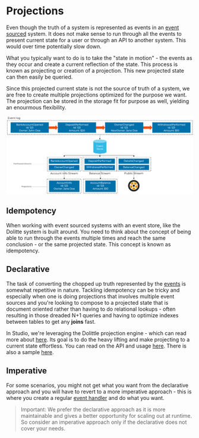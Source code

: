 # Projections

Even though the truth of a system is represented as events in an [event sourced](./event-sourcing) system.
It does not make sense to run through all the events to present current state for a user or through an
API to another system. This would over time potentially slow down.

What you typically want to do is to take the "state in motion" - the events as they occur and create
a current reflection of the state. This process is known as projecting or creation of a projection.
This new projected state can then easily be queried.

Since this projected current state is not the source of truth of a system, we are free to create multiple
projections optimized for the purpose we want. The projection can be stored in the storage fit for purpose
as well, yielding an enourmous flexibility.

![](./images/projections.png)

## Idempotency

When working with event sourced systems with an event store, like the Dolitte system is built around.
You need to think about the concept of being able to run through the events multiple times and reach
the same conclusion - or the same projected state. This concept is known as idempotency.

## Declarative

The task of converting the chopped up truth represented by the [events](./events.md) is somewhat repetitive in nature.
Tackling idempotency can be tricky and especially when one is doing projections that involves multiple
event sources and you're looking to compose to a projected state that is document oriented rather than
having to do relational lookups - often resulting in those dreaded N+1 queries and having to optimize
indexes between tables to get any **joins** fast.

In Studio, we're leveraging the Dolittle projection engine - which can read more about [here](https://github.com/dolittle-entropy/projections).
Its goal is to do the heavy lifting and make projecting to a current state effortless. You can read
on the API and usage [here](https://github.com/dolittle-entropy/projections/tree/main/Documentation).
There is also a sample [here](https://github.com/dolittle-entropy/projections/tree/main/Samples/Basic).

## Imperative

For some scenarios, you might not get what you want from the declarative approach and you will have to
revert to a more imperative approach - this is where you create a regular [event handler](./event-handlers.md)
and do what you want.

> Important: We prefer the declarative approach as it is more maintainable and gives a better opportunity
> for scaling out at runtime. So consider an imperative approach only if the declarative does not cover
> your needs.
